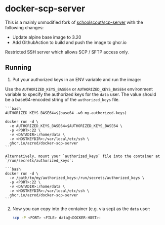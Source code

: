 # docker-scp-server

This is a mainly unmodified fork of [schoolscout/scp-server](https://github.com/schoolscout/scp-server) with the following changes:

- Update alpine base image to 3.20
- Add GithubAction to build and push the image to ghcr.io

Restricted SSH server which allows SCP / SFTP access only.

## Running

1) Put your authorized keys in an ENV variable and run the image:

Use the `AUTHORIZED_KEYS_BASE64` or `AUTHORIZED_KEYS_BASE64` environment variable to specify the authorized keys for the `data` user. The value should be a base64-encoded string of the `authorized_keys` file.

    ```bash
    AUTHORIZED_KEYS_BASE64=$(base64 -w0 my-authorized-keys)

    docker run -d \
      -e AUTHORIZED_KEYS_BASE64=$AUTHORIZED_KEYS_BASE64 \
      -p <PORT>:22 \
      -v <DATADIR>:/home/data \
      -v <HOSTKEYDIR>:/var/local/etc/ssh \
      ghcr.io/azrod/docker-scp-server
    ```

    Alternatively, mount your `authorized_keys` file into the container at `/run/secrets/authorized_keys`:

    ```bash
    docker run -d \
      -v /path/to/my/authorized_keys:/run/secrets/authorized_keys \
      -p <PORT>:22 \
      -v <DATADIR>:/home/data \
      -v <HOSTKEYDIR>:/var/local/etc/ssh \
      ghcr.io/azrod/docker-scp-server
    ```

2) Now you can copy into the container (e.g. via scp) as the `data` user:

    ```bash
    scp -P <PORT> <FILE> data@<DOCKER-HOST>:
    ```
